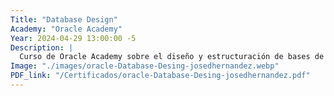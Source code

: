 ```yaml
---
Title: "Database Design"
Academy: "Oracle Academy"
Year: 2024-04-29 13:00:00 -5
Description: |
  Curso de Oracle Academy sobre el diseño y estructuración de bases de datos relacionales.
Image: "./images/oracle-Database-Desing-josedhernandez.webp"
PDF_link: "/Certificados/oracle-Database-Desing-josedhernandez.pdf"
---
```

